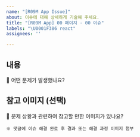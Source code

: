 ```yaml
---
name: "[R09M App Issue]"
about: 이슈에 대해 상세하게 기술해 주세요.
title: "[R09M App] 00 페이지 - 00 이슈"
labels: "\U0001F386 react"
assignees: ''

---
```


## 내용
🤔 어떤 문제가 발생했나요?


## 참고 이미지 (선택)
🧐 문제 상황과 관련하여 참고할 만한 이미지가 있나요?


`※ 댓글에 이슈 해결 완료 후 결과 또는 해결 과정 이미지 첨부`
